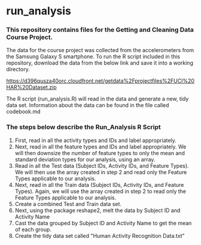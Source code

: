 run_analysis
============
### This repository contains files for the Getting and Cleaning Data Course Project. 

The data for the course project was collected from the accelerometers from the Samsung Galaxy S smartphone. To run the R script included in this repository, download the data from the below link and save it into a working directory.

https://d396qusza40orc.cloudfront.net/getdata%2Fprojectfiles%2FUCI%20HAR%20Dataset.zip

The R script (run_analysis.R) will read in the data and generate a new, tidy data set. Information about the data can be found in the file called codebook.md

### The steps below describe the Run_Analysis R Script

1. First, read in all the activity types and IDs and label appropriately. 
2. Next, read in all the feature types and IDs and label appropriately. We will then downsize the number of feature types to only the mean and standard deviation types for our analysis, using an array.  
3. Read in all the Test data (Subject IDs, Activity IDs, and Feature Types). We will then use the array created in step 2 and read only the Feature Types applicable to our analysis. 
4. Next, read in all the Train data (Subject IDs, Activity IDs, and Feature Types). Again, we will use the array created in step 2 to read only the Feature Types applicable to our analysis. 
5. Create a combined Test and Train data set. 
6. Next, using the package reshape2, melt the data by Subject ID and Activity Name
7. Cast the data grouped by Subject ID and Activity Name to get the mean of each group. 
8. Create the tidy data set called "Human Activity Recognition Data.txt"



